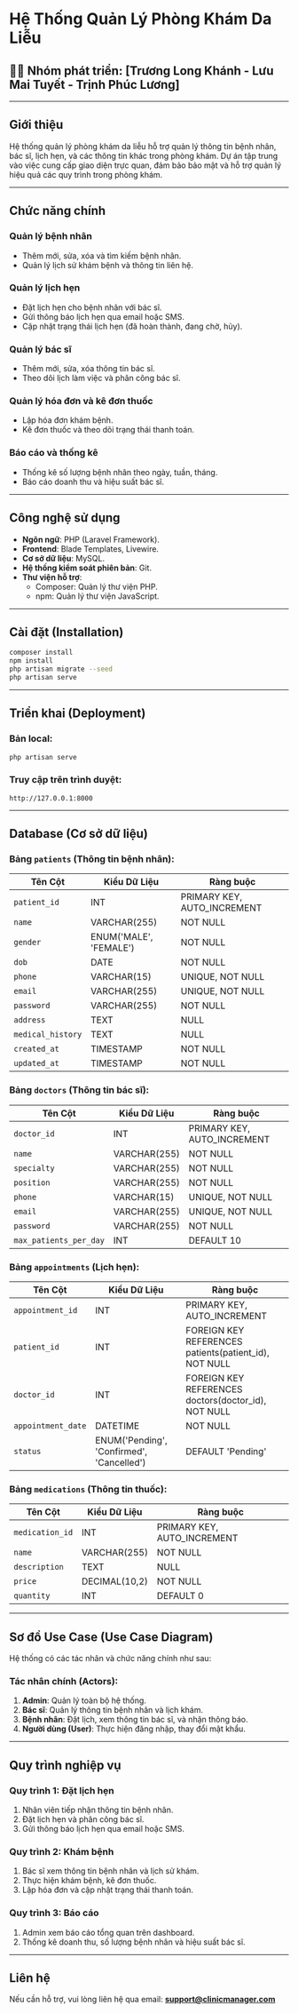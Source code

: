 # Hệ Thống Quản Lý Phòng Khám Da Liễu

## 👨‍💻 Nhóm phát triển: [Trương Long Khánh - Lưu Mai Tuyết - Trịnh Phúc Lương]

---

## Giới thiệu

Hệ thống quản lý phòng khám da liễu hỗ trợ quản lý thông tin bệnh nhân, bác sĩ, lịch hẹn, và các thông tin khác trong phòng khám. Dự án tập trung vào việc cung cấp giao diện trực quan, đảm bảo bảo mật và hỗ trợ quản lý hiệu quả các quy trình trong phòng khám.

---

## Chức năng chính

### Quản lý bệnh nhân

- Thêm mới, sửa, xóa và tìm kiếm bệnh nhân.
- Quản lý lịch sử khám bệnh và thông tin liên hệ.

### Quản lý lịch hẹn

- Đặt lịch hẹn cho bệnh nhân với bác sĩ.
- Gửi thông báo lịch hẹn qua email hoặc SMS.
- Cập nhật trạng thái lịch hẹn (đã hoàn thành, đang chờ, hủy).

### Quản lý bác sĩ

- Thêm mới, sửa, xóa thông tin bác sĩ.
- Theo dõi lịch làm việc và phân công bác sĩ.

### Quản lý hóa đơn và kê đơn thuốc

- Lập hóa đơn khám bệnh.
- Kê đơn thuốc và theo dõi trạng thái thanh toán.

### Báo cáo và thống kê

- Thống kê số lượng bệnh nhân theo ngày, tuần, tháng.
- Báo cáo doanh thu và hiệu suất bác sĩ.

---

## Công nghệ sử dụng

- **Ngôn ngữ**: PHP (Laravel Framework).
- **Frontend**: Blade Templates, Livewire.
- **Cơ sở dữ liệu**: MySQL.
- **Hệ thống kiểm soát phiên bản**: Git.
- **Thư viện hỗ trợ**:
  - Composer: Quản lý thư viện PHP.
  - npm: Quản lý thư viện JavaScript.

---

## Cài đặt (Installation)

```bash
composer install
npm install
php artisan migrate --seed
php artisan serve
```

---

## Triển khai (Deployment)

### Bản local:

```bash
php artisan serve
```

### Truy cập trên trình duyệt:

```
http://127.0.0.1:8000
```

---

## Database (Cơ sở dữ liệu)

### Bảng `patients` (Thông tin bệnh nhân):

| **Tên Cột**       | **Kiểu Dữ Liệu**       | **Ràng buộc**               |
| ----------------- | ---------------------- | --------------------------- |
| `patient_id`      | INT                    | PRIMARY KEY, AUTO_INCREMENT |
| `name`            | VARCHAR(255)           | NOT NULL                    |
| `gender`          | ENUM('MALE', 'FEMALE') | NOT NULL                    |
| `dob`             | DATE                   | NOT NULL                    |
| `phone`           | VARCHAR(15)            | UNIQUE, NOT NULL            |
| `email`           | VARCHAR(255)           | UNIQUE, NOT NULL            |
| `password`        | VARCHAR(255)           | NOT NULL                    |
| `address`         | TEXT                   | NULL                        |
| `medical_history` | TEXT                   | NULL                        |
| `created_at`      | TIMESTAMP              | NOT NULL                    |
| `updated_at`      | TIMESTAMP              | NOT NULL                    |

### Bảng `doctors` (Thông tin bác sĩ):

| **Tên Cột**            | **Kiểu Dữ Liệu** | **Ràng buộc**               |
| ---------------------- | ---------------- | --------------------------- |
| `doctor_id`            | INT              | PRIMARY KEY, AUTO_INCREMENT |
| `name`                 | VARCHAR(255)     | NOT NULL                    |
| `specialty`            | VARCHAR(255)     | NOT NULL                    |
| `position`             | VARCHAR(255)     | NOT NULL                    |
| `phone`                | VARCHAR(15)      | UNIQUE, NOT NULL            |
| `email`                | VARCHAR(255)     | UNIQUE, NOT NULL            |
| `password`             | VARCHAR(255)     | NOT NULL                    |
| `max_patients_per_day` | INT              | DEFAULT 10                  |

### Bảng `appointments` (Lịch hẹn):

| **Tên Cột**        | **Kiểu Dữ Liệu**                          | **Ràng buộc**                                         |
| ------------------ | ----------------------------------------- | ----------------------------------------------------- |
| `appointment_id`   | INT                                       | PRIMARY KEY, AUTO_INCREMENT                           |
| `patient_id`       | INT                                       | FOREIGN KEY REFERENCES patients(patient_id), NOT NULL |
| `doctor_id`        | INT                                       | FOREIGN KEY REFERENCES doctors(doctor_id), NOT NULL   |
| `appointment_date` | DATETIME                                  | NOT NULL                                              |
| `status`           | ENUM('Pending', 'Confirmed', 'Cancelled') | DEFAULT 'Pending'                                     |

### Bảng `medications` (Thông tin thuốc):

| **Tên Cột**     | **Kiểu Dữ Liệu** | **Ràng buộc**               |
| --------------- | ---------------- | --------------------------- |
| `medication_id` | INT              | PRIMARY KEY, AUTO_INCREMENT |
| `name`          | VARCHAR(255)     | NOT NULL                    |
| `description`   | TEXT             | NULL                        |
| `price`         | DECIMAL(10,2)    | NOT NULL                    |
| `quantity`      | INT              | DEFAULT 0                   |

---

## Sơ đồ Use Case (Use Case Diagram)

Hệ thống có các tác nhân và chức năng chính như sau:

### Tác nhân chính (Actors):

1. **Admin**: Quản lý toàn bộ hệ thống.
2. **Bác sĩ**: Quản lý thông tin bệnh nhân và lịch khám.
3. **Bệnh nhân**: Đặt lịch, xem thông tin bác sĩ, và nhận thông báo.
4. **Người dùng (User)**: Thực hiện đăng nhập, thay đổi mật khẩu.

---

## Quy trình nghiệp vụ

### Quy trình 1: Đặt lịch hẹn

1. Nhân viên tiếp nhận thông tin bệnh nhân.
2. Đặt lịch hẹn và phân công bác sĩ.
3. Gửi thông báo lịch hẹn qua email hoặc SMS.

### Quy trình 2: Khám bệnh

1. Bác sĩ xem thông tin bệnh nhân và lịch sử khám.
2. Thực hiện khám bệnh, kê đơn thuốc.
3. Lập hóa đơn và cập nhật trạng thái thanh toán.

### Quy trình 3: Báo cáo

1. Admin xem báo cáo tổng quan trên dashboard.
2. Thống kê doanh thu, số lượng bệnh nhân và hiệu suất bác sĩ.

---

## Liên hệ

Nếu cần hỗ trợ, vui lòng liên hệ qua email: **support@clinicmanager.com**
